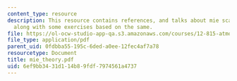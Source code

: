 ```yaml
---
content_type: resource
description: This resource contains references, and talks about mie scattering program
  along with some exercises based on the same.
file: https://ol-ocw-studio-app-qa.s3.amazonaws.com/courses/12-815-atmospheric-radiation-fall-2006/6ef9bb3431d114b89fdf7974561a4737_mie_theory.pdf
file_type: application/pdf
parent_uid: 0fdbba55-195c-6ded-a0ee-12fec4af7a78
resourcetype: Document
title: mie_theory.pdf
uid: 6ef9bb34-31d1-14b8-9fdf-7974561a4737
---
```

